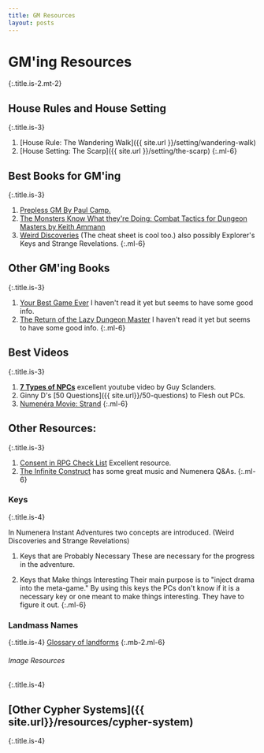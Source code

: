 ```yaml
---
title: GM Resources
layout: posts
---
```


# GM'ing Resources
{:.title.is-2.mt-2} 

## House Rules and House Setting
{:.title.is-3}

1. [House Rule: The Wandering Walk]({{ site.url }}/setting/wandering-walk)
2. [House Setting: The Scarp]({{ site.url }}/setting/the-scarp)
{:.ml-6}

## Best Books for GM'ing
{:.title.is-3} 

1. [Prepless GM By Paul Camp.](https://www.drivethrurpg.com/product/304745/The-Prepless-GM)
2. [The Monsters Know What they're Doing: Combat Tactics for Dungeon Masters by Keith Ammann](https://www.themonstersknow.com/)
3. [Weird Discoveries](https://www.drivethrurpg.com/product/148098/Weird-Discoveries-Ten-Instant-Adventures-for-Numenera) (The cheat sheet is cool too.) also possibly Explorer's Keys and Strange Revelations.
{:.ml-6}

## Other GM'ing Books
{:.title.is-3} 

1. [Your Best Game Ever](https://www.montecookgames.com/store/product/your-best-game-ever/) I haven't read it yet but seems to have some good info. 
2. [The Return of the Lazy Dungeon Master](https://www.kickstarter.com/projects/slyflourish/return-of-the-lazy-dungeon-master) I haven't read it yet but seems to have some good info.
{:.ml-6}


## Best Videos
{:.title.is-3} 

1. [__7 Types of  NPCs__](https://youtu.be/PDwOlY4ot8s) excellent youtube video by Guy Sclanders.
2. Ginny D's [50 Questions]({{ site.url}}/50-questions) to Flesh out PCs.  
3. [Numenéra Movie: Strand](https://youtu.be/6xGDE0w0AYo)
{:.ml-6}

## Other Resources:
{:.title.is-3} 

1. [Consent in RPG Check List](https://www.montecookgames.com/consent-in-gaming/) Excellent resource. 
2. [The Infinite Construct](https://www.youtube.com/c/THEINFINITECONSTRUCT) has some great music and Numenera Q&As.
{:.ml-6}

<!-- Not sure if I should put this on too. https://d20.rs/ -->

### Keys 
{:.title.is-4} 

In Numenera Instant Adventures two concepts are introduced. (Weird Discoveries and Strange Revelations)

1. Keys that are Probably Necessary
These are necessary for the progress in the adventure.

2. Keys that Make things Interesting
Their main purpose is to "inject drama into the meta-game." By using this keys the PCs don't know if it is a necessary key or one meant to make things interesting. They have to figure it out.
{:.ml-6}

### Landmass Names
{:.title.is-4} 
[Glossary of landforms](https://en.wikipedia.org/wiki/Glossary_of_landforms)
{:.mb-2.ml-6}

###### Image Resources
{:.title.is-4} 

## [Other Cypher Systems]({{ site.url}}/resources/cypher-system)
{:.title.is-4} 
<br>